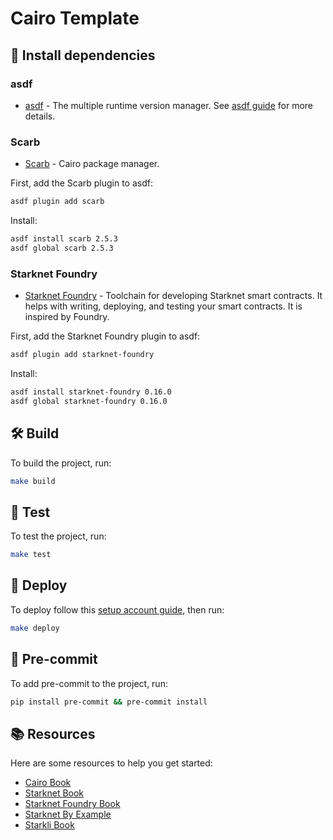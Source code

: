 # Cairo Template

## 💽 Install dependencies

### asdf

- [asdf](https://asdf-vm.com/) - The multiple runtime version manager. See [asdf guide](https://asdf-vm.com/guide/getting-started.html) for more details.

### Scarb

- [Scarb](https://docs.swmansion.com/scarb/docs.html) - Cairo package manager.

First, add the Scarb plugin to asdf:

```bash
asdf plugin add scarb
```

Install:

```bash
asdf install scarb 2.5.3
asdf global scarb 2.5.3
```

### Starknet Foundry

- [Starknet Foundry](https://foundry-rs.github.io/starknet-foundry/) - Toolchain for developing Starknet smart contracts. It helps with writing, deploying, and testing your smart contracts. It is inspired by Foundry.

First, add the Starknet Foundry plugin to asdf:

```bash
asdf plugin add starknet-foundry
```

Install:

```bash
asdf install starknet-foundry 0.16.0
asdf global starknet-foundry 0.16.0
```

## 🛠️ Build

To build the project, run:

```bash
make build
```

## 🧪 Test

To test the project, run:

```bash
make test
```

## 🚀 Deploy

To deploy follow this [setup account guide](/setup-account.md), then run:

```bash
make deploy
```

## 🎯 Pre-commit

To add pre-commit to the project, run:

```bash
pip install pre-commit && pre-commit install
```

## 📚 Resources

Here are some resources to help you get started:

- [Cairo Book](https://book.cairo-lang.org/)
- [Starknet Book](https://book.starknet.io/)
- [Starknet Foundry Book](https://foundry-rs.github.io/starknet-foundry/)
- [Starknet By Example](https://starknet-by-example.voyager.online/)
- [Starkli Book](https://book.starkli.rs/)
